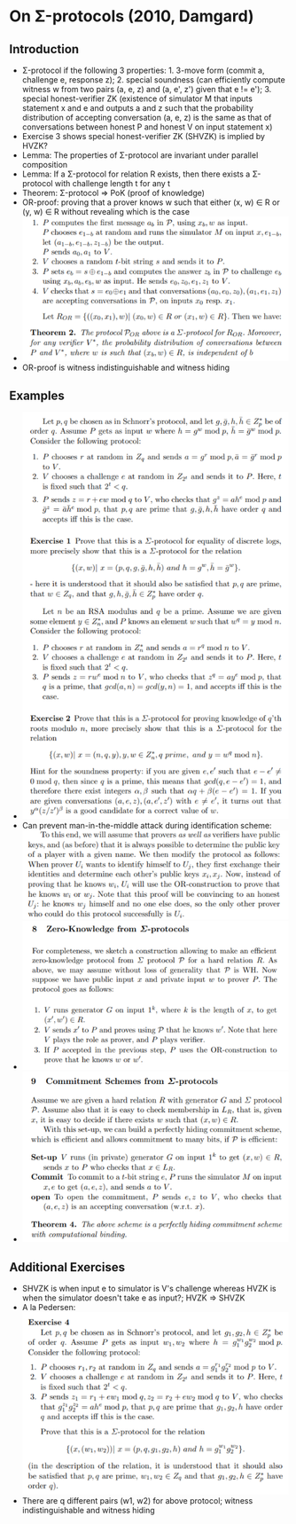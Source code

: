 # On Σ-protocols (2010, Damgard)

## Introduction
* Σ-protocol if the following 3 properties: 1. 3-move form (commit a, challenge e, response z); 2. special soundness (can efficiently compute witness w from two pairs (a, e, z) and (a, e', z') given that e != e'); 3. special honest-verifier ZK (existence of simulator M that inputs statement x and e and outputs a and z such that the probability distribution of accepting conversation (a, e, z) is the same as that of conversations between honest P and honest V on input statement x)
* Exercise 3 shows special honest-verifier ZK (SHVZK) is implied by HVZK?
* Lemma: The properties of Σ-protocol are invariant under parallel composition
* Lemma: If a Σ-protocol for relation R exists, then there exists a Σ-protocol with challenge length t for any t
* Theorem: Σ-protocol => PoK (proof of knowledge)
* OR-proof: proving that a prover knows w such that either (x, w) ∈ R or (y, w) ∈ R without revealing which is the case
* ![OR](/images/sigma_OR.png)
* OR-proof is witness indistinguishable and witness hiding

## Examples
* ![Examples](/images/sigma_examples.png)
* Can prevent man-in-the-middle attack during identification scheme: ![Prevent](/images/sigma_prevent.png)
* ![ZK](/images/sigma_zk.png)
* ![Commitment](/images/sigma_commitment.png)

## Additional Exercises
* SHVZK is when input e to simulator is V's challenge whereas HVZK is when the simulator doesn't take e as input?; HVZK => SHVZK
* A la Pedersen: ![Exercise](/images/sigma_exercise.png)
* There are q different pairs (w1, w2) for above protocol; witness indistinguishable and witness hiding